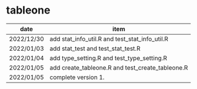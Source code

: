 # tableone

| date | item |
|  ----  | ----  |
|2022/12/30 | add stat_info_util.R and test_stat_info_util.R|
|2022/01/03 | add stat_test and test_stat_test.R|
|2022/01/04 | add type_setting.R and test_type_setting.R|
|2022/01/05 | add create_tableone.R and test_create_tableone.R|
|2022/01/05 | complete version 1.|
